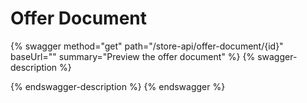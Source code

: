 # Offer Document

{% swagger method="get" path="/store-api/offer-document/{id}" baseUrl="" summary="Preview the offer document" %}
{% swagger-description %}

{% endswagger-description %}
{% endswagger %}
